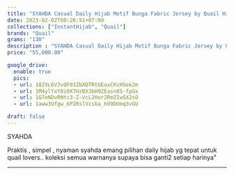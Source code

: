 ```yaml
---
title: "SYAHDA Casual Daily Hijab Motif Bunga Fabric Jersey by Quail Hijab"
date: 2023-02-02T00:26:51+07:00
collections: ["InstantHijab", "Quail"]
brands: "Quail"
grams: "130"
description : "SYAHDA Casual Daily Hijab Motif Bunga Fabric Jersey by Quail Hijab"
price: "55,000.00"

google_drive:
  enable: true
  pics:
  - url: 182VL6VJvQF01ZbXDTRtUEuxCKsHSok2m
  - url: 1M4ylYxY8i0X7HzBX3bH9ZEasn8S-fpGx
  - url: 1G7eNDvRNtc3-Z-VcL2Hur2RmZIwSX2sO
  - url: 1aww3Ufgw_6P2RslVcska_h99DUmq3vGU

draft: false
---
```


SYAHDA

Praktis , simpel , nyaman 
syahda emang  pilihan daily hijab yg tepat untuk quail lovers.. koleksi semua warnanya supaya bisa ganti2 setiap harinya"

---    
  
